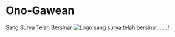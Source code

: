 # Ono-Gawean
Sang Surya Telah Bersinar
![Logo](https://upload.wikimedia.org/wikipedia/commons/4/44/Logo_Muhammadiyah.svg)
sang surya telah bersinar.......!
